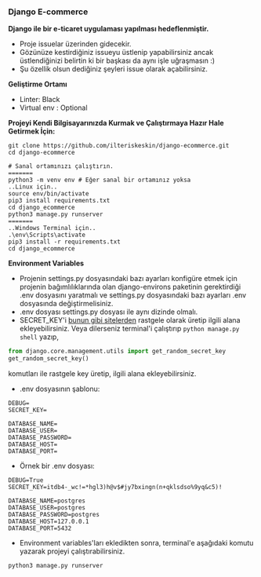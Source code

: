 ### Django E-commerce

**Django ile bir e-ticaret uygulaması yapılması hedeflenmiştir.**

* Proje issuelar üzerinden gidecekir.
* Gözünüze kestirdiğiniz issueyu üstlenip yapabilirsiniz ancak üstlendiğinizi belirtin ki bir başkası da aynı işle uğraşmasın :)
* Şu özellik olsun dediğiniz şeyleri issue olarak açabilirsiniz.

**Geliştirme Ortamı**

* Linter: Black
* Virtual env : Optional

**Projeyi Kendi Bilgisayarınızda Kurmak ve Çalıştırmaya Hazır Hale Getirmek İçin:**

```
git clone https://github.com/ilteriskeskin/django-ecommerce.git
cd django-ecommerce

# Sanal ortamınızı çalıştırın.
=======
python3 -m venv env # Eğer sanal bir ortamınız yoksa
..Linux için..
source env/bin/activate
pip3 install requirements.txt
cd django_ecommerce
python3 manage.py runserver
=======
..Windows Terminal için..
.\env\Scripts\activate
pip3 install -r requirements.txt
cd django_ecommerce
```

**Environment Variables**

* Projenin settings.py dosyasındaki bazı ayarları konfigüre etmek için projenin bağımlılıklarında olan django-environs paketinin gerektirdiği .env dosyasını yaratmalı ve settings.py dosyasındaki bazı ayarları .env dosyasında değiştirmelisiniz.
* .env dosyası settings.py dosyası ile aynı dizinde olmalı.
* SECRET_KEY'i [bunun gibi sitelerden](https://djecrety.ir/) rastgele olarak üretip ilgili alana ekleyebilirsiniz. Veya dilerseniz terminal'i çalıştırıp `python manage.py shell` yazıp,
```python
from django.core.management.utils import get_random_secret_key
get_random_secret_key()
```
komutları ile rastgele key üretip, ilgili alana ekleyebilirsiniz.

* .env dosyasının şablonu:

```
DEBUG=
SECRET_KEY=

DATABASE_NAME=
DATABASE_USER=
DATABASE_PASSWORD=
DATABASE_HOST=
DATABASE_PORT=
```

* Örnek bir .env dosyası:

```
DEBUG=True
SECRET_KEY=itdb4-_wc!=*hgl3)h@v$#jy7bxingn(n+qklsdso%9yq&c5)!

DATABASE_NAME=postgres
DATABASE_USER=postgres
DATABASE_PASSWORD=postgres
DATABASE_HOST=127.0.0.1
DATABASE_PORT=5432
```
* Environment variables'ları ekledikten sonra, terminal'e aşağıdaki komutu yazarak projeyi çalıştırabilirsiniz.
```
python3 manage.py runserver
```
